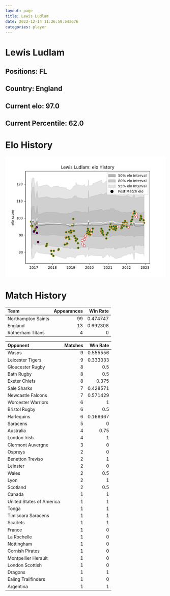 ```yaml
---  
layout: page  
title: Lewis Ludlam  
date: 2022-12-14 11:26:59.543676  
categories: player  
---
```

# Lewis Ludlam

## Positions: FL

## Country: England

## Current elo: 97.0

## Current Percentile: 62.0

# Elo History


![elo history](history_LewisLudlam.png)
# Match History


| Team               |   Appearances |   Win Rate |
|:-------------------|--------------:|-----------:|
| Northampton Saints |            99 |   0.474747 |
| England            |            13 |   0.692308 |
| Rotherham Titans   |             4 |   0        |

| Opponent                 |   Matches |   Win Rate |
|:-------------------------|----------:|-----------:|
| Wasps                    |         9 |   0.555556 |
| Leicester Tigers         |         9 |   0.333333 |
| Gloucester Rugby         |         8 |   0.5      |
| Bath Rugby               |         8 |   0.5      |
| Exeter Chiefs            |         8 |   0.375    |
| Sale Sharks              |         7 |   0.428571 |
| Newcastle Falcons        |         7 |   0.571429 |
| Worcester Warriors       |         6 |   1        |
| Bristol Rugby            |         6 |   0.5      |
| Harlequins               |         6 |   0.166667 |
| Saracens                 |         5 |   0        |
| Australia                |         4 |   0.75     |
| London Irish             |         4 |   1        |
| Clermont Auvergne        |         3 |   0        |
| Ospreys                  |         2 |   0        |
| Benetton Treviso         |         2 |   1        |
| Leinster                 |         2 |   0        |
| Wales                    |         2 |   0.5      |
| Lyon                     |         2 |   1        |
| Scotland                 |         2 |   0.5      |
| Canada                   |         1 |   1        |
| United States of America |         1 |   1        |
| Tonga                    |         1 |   1        |
| Timisoara Saracens       |         1 |   1        |
| Scarlets                 |         1 |   1        |
| France                   |         1 |   0        |
| La Rochelle              |         1 |   0        |
| Nottingham               |         1 |   0        |
| Cornish Pirates          |         1 |   0        |
| Montpellier Herault      |         1 |   0        |
| London Scottish          |         1 |   0        |
| Dragons                  |         1 |   1        |
| Ealing Trailfinders      |         1 |   0        |
| Argentina                |         1 |   1        |